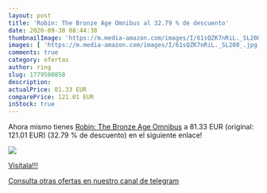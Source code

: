 ```yaml
---
layout: post
title: 'Robin: The Bronze Age Omnibus al 32.79 % de descuento'
date: 2020-09-30 08:44:38
thumbnailImage: 'https://m.media-amazon.com/images/I/61sQZK7nRiL._SL200_.jpg'
images: [ 'https://m.media-amazon.com/images/I/61sQZK7nRiL._SL200_.jpg' ]
comments: true
category: ofertas
author: ring
slug: 1779500858
description:
actualPrice: 81.33 EUR
comparePrice: 121.01 EUR
inStock: true
---
```


Ahora mismo tienes [Robin: The Bronze Age Omnibus](https://www.amazon.es/dp/1779500858/?tag=redken-21) a 81.33 EUR (original: 121.01 EUR) (32.79 %  de descuento) en el siguiente enlace!

[![](https://m.media-amazon.com/images/I/61sQZK7nRiL._SL200_.jpg)](https://www.amazon.es/dp/1779500858/?tag=redken-21)

[Visítala!!!](https://www.amazon.es/dp/1779500858/?tag=redken-21)

[Consulta otras ofertas en nuestro canal de telegram](https://t.me/s/ofertas25)
